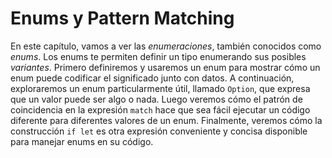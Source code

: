 # Enums y Pattern Matching

En este capítulo, vamos a ver las *enumeraciones*, también conocidos como
*enums*. Los enums te permiten definir un tipo enumerando sus posibles
*variantes*. Primero definiremos y usaremos un enum para mostrar cómo un
enum puede codificar el significado junto con datos. A continuación,
exploraremos un enum particularmente útil, llamado `Option`, que
expresa que un valor puede ser algo o nada. Luego veremos cómo el
patrón de coincidencia en la expresión `match` hace que sea fácil
ejecutar un código diferente para diferentes valores de un enum.
Finalmente, veremos cómo la construcción `if let` es otra expresión
conveniente y concisa disponible para manejar enums en su código.
